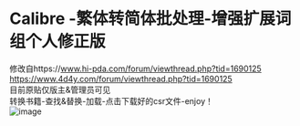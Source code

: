 # Calibre -繁体转简体批处理-增强扩展词组个人修正版
修改自https://www.hi-pda.com/forum/viewthread.php?tid=1690125  
https://www.4d4y.com/forum/viewthread.php?tid=1690125  
目前原贴仅版主&管理员可见  
转换书籍-查找&替换-加载-点击下载好的csr文件-enjoy！  
![image](https://wx3.sinaimg.cn/mw2000/a2a658d9gy1hiqnsp5eanj21ex0q74aa.jpg)
